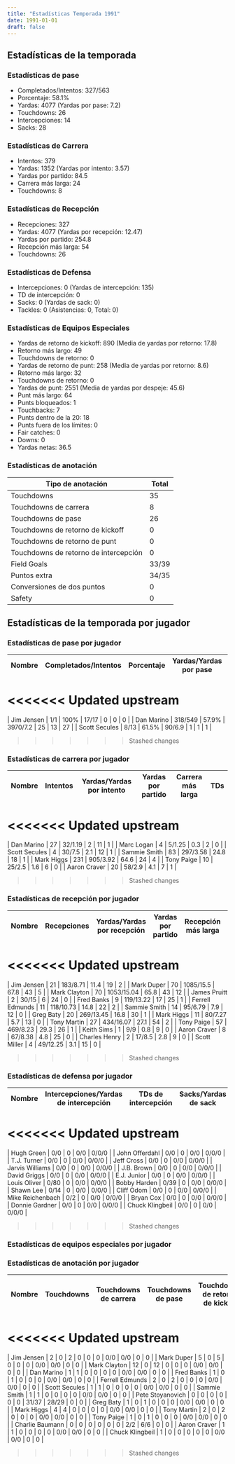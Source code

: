 ```yaml
---
title: "Estadísticas Temporada 1991"
date: 1991-01-01
draft: false
---
```


## Estadísticas de la temporada
### Estadísticas de pase
* Completados/Intentos: 327/563
* Porcentaje: 58.1%
* Yardas: 4077 (Yardas por pase: 7.2)
* Touchdowns: 26
* Intercepciones: 14
* Sacks: 28

### Estadísticas de Carrera
* Intentos: 379
* Yardas: 1352 (Yardas por intento: 3.57)
* Yardas por partido: 84.5
* Carrera más larga: 24
* Touchdowns: 8

### Estadísticas de Recepción
* Recepciones: 327
* Yardas: 4077 (Yardas por recepción: 12.47)
* Yardas por partido: 254.8
* Recepción más larga: 54
* Touchdowns: 26

### Estadísticas de Defensa
* Intercepciones: 0 (Yardas de intercepción: 135)
* TD de intercepción: 0
* Sacks: 0 (Yardas de sack: 0)
* Tackles: 0 (Asistencias: 0, Total: 0)

### Estadísticas de Equipos Especiales
* Yardas de retorno de kickoff: 890 (Media de yardas por retorno: 17.8)
* Retorno más largo: 49
* Touchdowns de retorno: 0
* Yardas de retorno de punt: 258 (Media de yardas por retorno: 8.6)
* Retorno más largo: 32
* Touchdowns de retorno: 0
* Yardas de punt: 2551 (Media de yardas por despeje: 45.6)
* Punt más largo: 64
* Punts bloqueados: 1
* Touchbacks: 7
* Punts dentro de la 20: 18
* Punts fuera de los límites: 0
* Fair catches: 0
* Downs: 0
* Yardas netas: 36.5

### Estadísticas de anotación
| Tipo de anotación | Total |
|-------------------|-------|
| Touchdowns | 35 |
| Touchdowns de carrera | 8 |
| Touchdowns de pase | 26 |
| Touchdowns de retorno de kickoff | 0 |
| Touchdowns de retorno de punt | 0 |
| Touchdowns de retorno de intercepción | 0 |
| Field Goals | 33/39 |
| Puntos extra | 34/35 |
| Conversiones de dos puntos | 0 |
| Safety | 0 |

## Estadísticas de la temporada por jugador
### Estadísticas de pase por jugador
| Nombre | Completados/Intentos | Porcentaje | Yardas/Yardas por pase | TDs | Intercepciones | Sacks |
|--------|----------------------|------------|------------------------|-----|----------------|-------|
<<<<<<< Updated upstream
=======
| Jim Jensen | 1/1 | 100% | 17/17 | 0 | 0 | 0 |
| Dan Marino | 318/549 | 57.9% | 3970/7.2 | 25 | 13 | 27 |
| Scott Secules | 8/13 | 61.5% | 90/6.9 | 1 | 1 | 1 |
>>>>>>> Stashed changes


### Estadísticas de carrera por jugador
| Nombre | Intentos | Yardas/Yardas por intento | Yardas por partido | Carrera más larga | TDs |
|--------|----------|--------------------------|--------------------|-------------------|-----|
<<<<<<< Updated upstream
=======
| Dan Marino | 27 | 32/1.19 | 2 | 11 | 1 |
| Marc Logan | 4 | 5/1.25 | 0.3 | 2 | 0 |
| Scott Secules | 4 | 30/7.5 | 2.1 | 12 | 1 |
| Sammie Smith | 83 | 297/3.58 | 24.8 | 18 | 1 |
| Mark Higgs | 231 | 905/3.92 | 64.6 | 24 | 4 |
| Tony Paige | 10 | 25/2.5 | 1.6 | 6 | 0 |
| Aaron Craver | 20 | 58/2.9 | 4.1 | 7 | 1 |
>>>>>>> Stashed changes


### Estadísticas de recepción por jugador
| Nombre | Recepciones | Yardas/Yardas por recepción | Yardas por partido | Recepción más larga | TDs |
|--------|-------------|----------------------------|--------------------|---------------------|-----|
<<<<<<< Updated upstream
=======
| Jim Jensen | 21 | 183/8.71 | 11.4 | 19 | 2 |
| Mark Duper | 70 | 1085/15.5 | 67.8 | 43 | 5 |
| Mark Clayton | 70 | 1053/15.04 | 65.8 | 43 | 12 |
| James Pruitt | 2 | 30/15 | 6 | 24 | 0 |
| Fred Banks | 9 | 119/13.22 | 17 | 25 | 1 |
| Ferrell Edmunds | 11 | 118/10.73 | 14.8 | 22 | 2 |
| Sammie Smith | 14 | 95/6.79 | 7.9 | 12 | 0 |
| Greg Baty | 20 | 269/13.45 | 16.8 | 30 | 1 |
| Mark Higgs | 11 | 80/7.27 | 5.7 | 13 | 0 |
| Tony Martin | 27 | 434/16.07 | 27.1 | 54 | 2 |
| Tony Paige | 57 | 469/8.23 | 29.3 | 26 | 1 |
| Keith Sims | 1 | 9/9 | 0.8 | 9 | 0 |
| Aaron Craver | 8 | 67/8.38 | 4.8 | 25 | 0 |
| Charles Henry | 2 | 17/8.5 | 2.8 | 9 | 0 |
| Scott Miller | 4 | 49/12.25 | 3.1 | 15 | 0 |
>>>>>>> Stashed changes


### Estadísticas de defensa por jugador
| Nombre | Intercepciones/Yardas de intercepción | TDs de intercepción | Sacks/Yardas de sack | Tackles/Asistencias/Total |
|--------|--------------------------------------|---------------------|-----------------------|--------------------------|
<<<<<<< Updated upstream
=======
| Hugh Green | 0/0 | 0 | 0/0 | 0/0/0 |
| John Offerdahl | 0/0 | 0 | 0/0 | 0/0/0 |
| T.J. Turner | 0/0 | 0 | 0/0 | 0/0/0 |
| Jeff Cross | 0/0 | 0 | 0/0 | 0/0/0 |
| Jarvis Williams | 0/0 | 0 | 0/0 | 0/0/0 |
| J.B. Brown | 0/0 | 0 | 0/0 | 0/0/0 |
| David Griggs | 0/0 | 0 | 0/0 | 0/0/0 |
| E.J. Junior | 0/0 | 0 | 0/0 | 0/0/0 |
| Louis Oliver | 0/80 | 0 | 0/0 | 0/0/0 |
| Bobby Harden | 0/39 | 0 | 0/0 | 0/0/0 |
| Shawn Lee | 0/14 | 0 | 0/0 | 0/0/0 |
| Cliff Odom | 0/0 | 0 | 0/0 | 0/0/0 |
| Mike Reichenbach | 0/2 | 0 | 0/0 | 0/0/0 |
| Bryan Cox | 0/0 | 0 | 0/0 | 0/0/0 |
| Donnie Gardner | 0/0 | 0 | 0/0 | 0/0/0 |
| Chuck Klingbeil | 0/0 | 0 | 0/0 | 0/0/0 |
>>>>>>> Stashed changes


### Estadísticas de equipos especiales por jugador
<!-- Puedes agregar aquí tablas para KickoffReturn, PuntReturn, Punting, Kicking si lo necesitas -->

### Estadísticas de anotación por jugador
| Nombre | Touchdowns | Touchdowns de carrera | Touchdowns de pase | Touchdowns de retorno de kickoff | Touchdowns de retorno de punt | Touchdowns de retorno de intercepción | Field Goals | Puntos extra | Conversiones de dos puntos | Safety |
|--------|------------|----------------|---------------------|----------------------------------|-------------------------------|----------------------------------|------------|--------------|--------------------------|--------|
<<<<<<< Updated upstream
=======
| Jim Jensen | 2 | 0 | 2 | 0 | 0 | 0 | 0/0 | 0/0 | 0 | 0 |
| Mark Duper | 5 | 0 | 5 | 0 | 0 | 0 | 0/0 | 0/0 | 0 | 0 |
| Mark Clayton | 12 | 0 | 12 | 0 | 0 | 0 | 0/0 | 0/0 | 0 | 0 |
| Dan Marino | 1 | 1 | 0 | 0 | 0 | 0 | 0/0 | 0/0 | 0 | 0 |
| Fred Banks | 1 | 0 | 1 | 0 | 0 | 0 | 0/0 | 0/0 | 0 | 0 |
| Ferrell Edmunds | 2 | 0 | 2 | 0 | 0 | 0 | 0/0 | 0/0 | 0 | 0 |
| Scott Secules | 1 | 1 | 0 | 0 | 0 | 0 | 0/0 | 0/0 | 0 | 0 |
| Sammie Smith | 1 | 1 | 0 | 0 | 0 | 0 | 0/0 | 0/0 | 0 | 0 |
| Pete Stoyanovich | 0 | 0 | 0 | 0 | 0 | 0 | 31/37 | 28/29 | 0 | 0 |
| Greg Baty | 1 | 0 | 1 | 0 | 0 | 0 | 0/0 | 0/0 | 0 | 0 |
| Mark Higgs | 4 | 4 | 0 | 0 | 0 | 0 | 0/0 | 0/0 | 0 | 0 |
| Tony Martin | 2 | 0 | 2 | 0 | 0 | 0 | 0/0 | 0/0 | 0 | 0 |
| Tony Paige | 1 | 0 | 1 | 0 | 0 | 0 | 0/0 | 0/0 | 0 | 0 |
| Charlie Baumann | 0 | 0 | 0 | 0 | 0 | 0 | 2/2 | 6/6 | 0 | 0 |
| Aaron Craver | 1 | 1 | 0 | 0 | 0 | 0 | 0/0 | 0/0 | 0 | 0 |
| Chuck Klingbeil | 1 | 0 | 0 | 0 | 0 | 0 | 0/0 | 0/0 | 0 | 0 |
>>>>>>> Stashed changes
